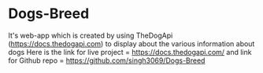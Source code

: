 # Dogs-Breed
It's web-app which is created by using TheDogApi (https://docs.thedogapi.com) to display about the various information about dogs
Here is the link for live project = https://docs.thedogapi.com/
and link for Github repo = https://github.com/singh3069/Dogs-Breed